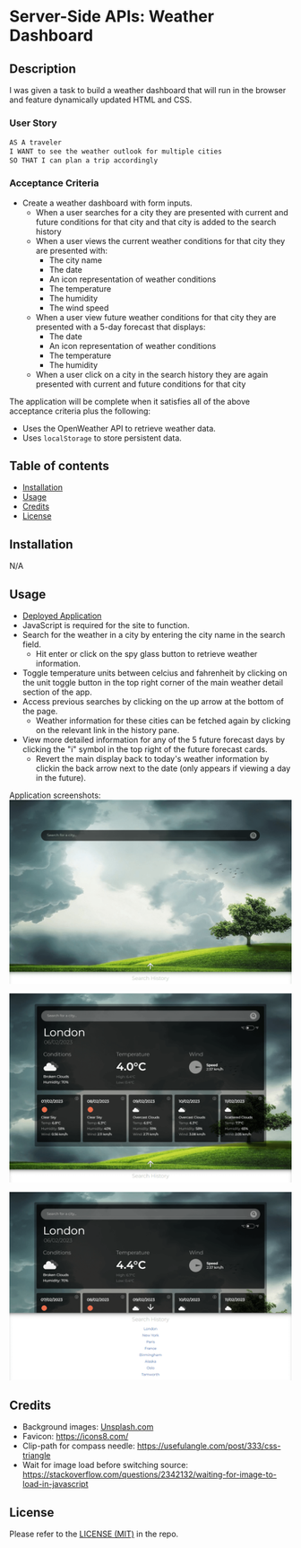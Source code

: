 # Server-Side APIs: Weather Dashboard

## Description

I was given a task to build a weather dashboard that will run in the browser and feature dynamically updated HTML and CSS.

### User Story

```text
AS A traveler
I WANT to see the weather outlook for multiple cities
SO THAT I can plan a trip accordingly
```

### Acceptance Criteria

* Create a weather dashboard with form inputs.
  * When a user searches for a city they are presented with current and future conditions for that city and that city is added to the search history
  * When a user views the current weather conditions for that city they are presented with:
    * The city name
    * The date
    * An icon representation of weather conditions
    * The temperature
    * The humidity
    * The wind speed
  * When a user view future weather conditions for that city they are presented with a 5-day forecast that displays:
    * The date
    * An icon representation of weather conditions
    * The temperature
    * The humidity
  * When a user click on a city in the search history they are again presented with current and future conditions for that city

The application will be complete when it satisfies all of the above acceptance criteria plus the following:
  * Uses the OpenWeather API to retrieve weather data.
  * Uses `localStorage` to store persistent data.

## Table of contents
- [Installation](#installation)
- [Usage](#usage)
- [Credits](#credits)
- [License](#license)

## Installation

N/A

## Usage
- [Deployed Application](https://trunten.github.io/ubbc-weather-dashboard/)
- JavaScript is required for the site to function.
- Search for the weather in a city by entering the city name in the search field.
  - Hit enter or click on the spy glass button to retrieve weather information.
- Toggle temperature units between celcius and fahrenheit by clicking on the unit toggle button in the top right corner of the main weather detail section of the app.
- Access previous searches by clicking on the up arrow at the bottom of the page. 
  - Weather information for these cities can be fetched again by clicking on the relevant link in the history pane.
- View more detailed information for any of the 5 future forecast days by clicking the "i" symbol in the top right of the future forecast cards.
  - Revert the main display back to today's weather information by clickin the back arrow next to the date (only appears if viewing a day in the future).


Application screenshots:
 ![App Screenshot 1](./assets/images/app-screenshot-1.png)

 ![App Screenshot 2](./assets/images/app-screenshot-2.png)

 ![App Screenshot 3](./assets/images/app-screenshot-3.png)

## Credits
- Background images: [Unsplash.com](https://unsplash.com/)
- Favicon: https://icons8.com/
- Clip-path for compass needle: https://usefulangle.com/post/333/css-triangle
- Wait for image load before switching source: https://stackoverflow.com/questions/2342132/waiting-for-image-to-load-in-javascript

## License
Please refer to the [LICENSE (MIT)](LICENSE) in the repo.




